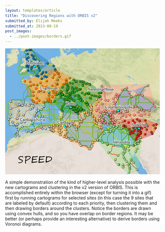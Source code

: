 ```yaml
---
layout: templates/article
title: "Discovering Regions with ORBIS v2"
submitted_by: Elijah Meeks
submitted_at: 2013-08-19
post_images:
  - ../post-images/borders.gif
---
```


[![Animated difference in clusters in ORBIS v2](../post-images/borders.gif)](/sites/g/files/sbiybj8071/f/borders.gif)


A simple demonstration of the kind of higher-level analysis possible with the new cartograms and clustering in the v2 version of ORBIS. This is accomplished entirely within the browser (except for turning it into a gif) first by running cartograms for selected sites (in this case the 9 sites that are labeled by default) according to each priority, then clustering them and then drawing borders around the clusters. Notice the borders are drawn using convex hulls, and so you have overlap on border regions. It may be better (or perhaps provide an interesting alternative) to derive borders using Voronoi diagrams.


